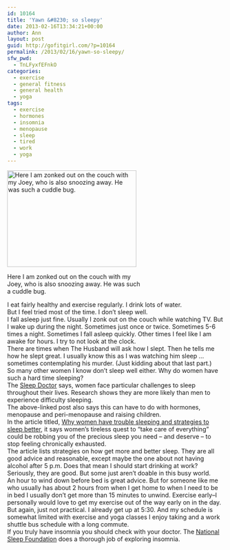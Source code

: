 ```yaml
---
id: 10164
title: 'Yawn &#8230; so sleepy'
date: 2013-02-16T13:34:21+00:00
author: Ann
layout: post
guid: http://gofitgirl.com/?p=10164
permalink: /2013/02/16/yawn-so-sleepy/
sfw_pwd:
  - TnLFyxfEFnkO
categories:
  - exercise
  - general fitness
  - general health
  - yoga
tags:
  - exercise
  - hormones
  - insomnia
  - menopause
  - sleep
  - tired
  - work
  - yoga
---
```

<div id="attachment_10217" style="width: 310px" class="wp-caption alignleft">
  <a href="http://gofitgirl.com/?attachment_id=10217" rel="attachment wp-att-10217"><img class="size-medium wp-image-10217" alt="Here I am zonked out on the couch with my Joey, who is also snoozing away. He was such a cuddle bug." src="http://gofitgirl.com/wp-content/uploads/2013/02/mama-joey-sleeping-2-300x224.jpg" width="300" height="224" /></a>
  
  <p class="wp-caption-text">
    Here I am zonked out on the couch with my Joey, who is also snoozing away. He was such a cuddle bug.
  </p>
</div>

  
I eat fairly healthy and exercise regularly. I drink lots of water.  
But I feel tried most of the time. I don&#8217;t sleep well.  
I fall asleep just fine. Usually I zonk out on the couch while watching TV. But I wake up during the night. Sometimes just once or twice. Sometimes 5-6 times a night. Sometimes I fall asleep quickly. Other times I feel like I am awake for hours. I try to not look at the clock.  
There are times when The Husband will ask how I slept. Then he tells me how he slept great. I usually know this as I was watching him sleep &#8230; sometimes contemplating his murder. (Just kidding about that last part.)  
So many other women I know don&#8217;t sleep well either. Why do women have such a hard time sleeping?  
The [Sleep Doctor](http://www.huffingtonpost.com/dr-michael-j-breus/women-sleep-problems_b_937734.html) says, women face particular challenges to sleep throughout their lives. Research shows they are more likely than men to experience difficulty sleeping.  
The above-linked post also says this can have to do with hormones, menopause and peri-menopause and raising children.  
In the article titled, [Why women have trouble sleeping and strategies to sleep better](http://www.modernghana.com/lifestyle/2149/16/why-women-have-trouble-sleeping-and-strategies-to-.html), it says women&#8217;s tireless quest to “take care of everything” could be robbing you of the precious sleep you need – and deserve – to stop feeling chronically exhausted.  
The article lists strategies on how get more and better sleep. They are all good advice and reasonable, except maybe the one about not having alcohol after 5 p.m. Does that mean I should start drinking at work?  
Seriously, they are good. But some just aren&#8217;t doable in this busy world.  
An hour to wind down before bed is great advice. But for someone like me who usually has about 2 hours from when I get home to when I need to be in bed I usually don&#8217;t get more than 15 minutes to unwind. Exercise early&#8211;I personally would love to get my exercise out of the way early on in the day. But again, just not practical. I already get up at 5:30. And my schedule is somewhat limited with exercise and yoga classes I enjoy taking and a work shuttle bus schedule with a long commute.  
If you truly have insomnia you should check with your doctor. The [National Sleep Foundation](http://www.sleepfoundation.org/article/sleep-related-problems/insomnia-and-sleep) does a thorough job of exploring insomnia.